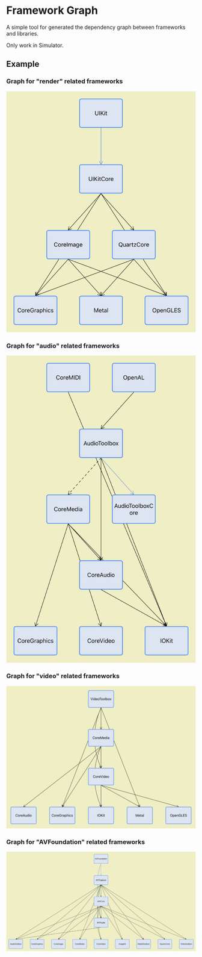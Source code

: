 # Framework Graph
A simple tool for generated the dependency graph between frameworks and libraries. 

Only work in Simulator.

## Example
### Graph for "render" related frameworks
![image](Example/render.png)

### Graph for "audio" related frameworks
![image](Example/audio.png)

### Graph for "video" related frameworks
![image](Example/video.png)

### Graph for "AVFoundation" related frameworks
![image](Example/avfoundation.png)
